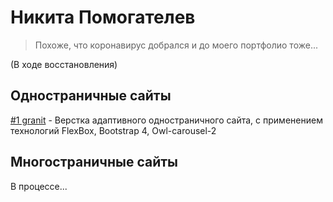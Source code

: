 # Никита Помогателев

> Похоже, что коронавирус добрался и до моего портфолио тоже...

(В ходе восстановления)

## Одностраничные сайты

[#1 granit](https://nikitapomogatelev.github.io/granit/ "Верстка одностраничного сайта") - Верстка адаптивного одностраничного сайта, с применением технологий FlexBox, Bootstrap 4, Owl-carousel-2

## Многостраничные сайты

В процессе...